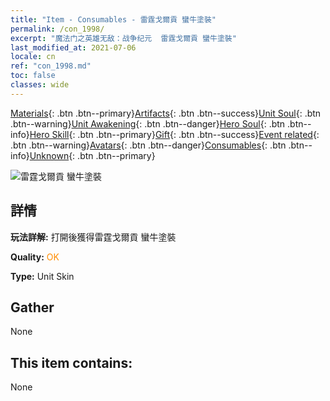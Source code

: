 ```yaml
---
title: "Item - Consumables - 雷霆戈爾貢 蠻牛塗裝"
permalink: /con_1998/
excerpt: "魔法门之英雄无敌：战争纪元  雷霆戈爾貢 蠻牛塗裝"
last_modified_at: 2021-07-06
locale: cn
ref: "con_1998.md"
toc: false
classes: wide
---
```

 [Materials](/ItemsCN/){: .btn .btn--primary}[Artifacts](/ItemsCN/Artifacts/){: .btn .btn--success}[Unit Soul](/ItemsCN/UnitSoul/){: .btn .btn--warning}[Unit Awakening](/ItemsCN/UnitAwakening/){: .btn .btn--danger}[Hero Soul](/ItemsCN/HeroSoul/){: .btn .btn--info}[Hero Skill](/ItemsCN/HeroSkill/){: .btn .btn--primary}[Gift](/ItemsCN/Gift/){: .btn .btn--success}[Event related](/ItemsCN/Events/){: .btn .btn--warning}[Avatars](/ItemsCN/Avatars/){: .btn .btn--danger}[Consumables](/ItemsCN/Consumables/){: .btn .btn--info}[Unknown](/ItemsCN/Unknown/){: .btn .btn--primary}

 ![雷霆戈爾貢 蠻牛塗裝](/images/u/ti_manniupifu.jpg)

## 詳情
 **玩法詳解:** 打開後獲得雷霆戈爾貢 蠻牛塗裝

 **Quality:** <span style="color: #FF8C00">OK</span>

 **Type:** Unit Skin

## Gather

  None

## This item contains:

  None

